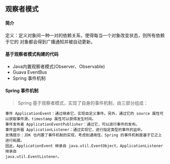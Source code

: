## 观察者模式
#### 简介
定义：定义对象间一种一对的依赖关系，使得每当一个对象改变状态，则所有依赖于它的
对象都会得到广播通知并被自动更新。

#### 基于观察者模式构建的代码
+ Java内置观察者模式(Observer、Observable)
+ Guava EventBus
+ Spring 事件机制

#### Spring 事件机制
> Spring 基于观察者模式，实现了自身的事件机制，由三部分组成：
````
事件 ApplicationEvent：通过继承它，实现自定义事件。另外，通过它的 source 属性可以获取事件源，timestamp 属性可以获得发生时间。
事件发布者 ApplicationEventPublisher：通过它，可以进行事件的发布。
事件监听器 ApplicationListener：通过实现它，进行指定类型的事件的监听。
友情提示：JDK 也内置了事件机制的实现，考虑到通用性，Spring 的事件机制是基于它之上进行拓展。
因此，ApplicationEvent 继承自 java.util.EventObject，ApplicationListener 继承自 
java.util.EventListener。
````
